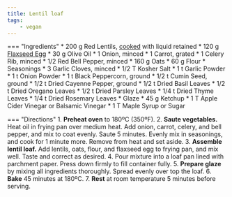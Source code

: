 ```yaml
---
title: Lentil loaf
tags:
    - vegan
---
```

=== "Ingredients"
    * 200 g Red Lentils, [cooked](index.md) with liquid retained
    * 120 g [Flaxseed Egg](../flaxseed-egg.md)
    * 30 g Olive Oil
    * 1 Onion, minced
    * 1 Carrot, grated
    * 1 Celery Rib, minced
    * 1/2 Red Bell Pepper, minced
    * 160 g Oats
    * 60 g Flour
    * Seasonings
        * 3 Garlic Cloves, minced
        * 1/2 T Kosher Salt
        * 1 t Garlic Powder
        * 1 t Onion Powder
        * 1 t Black Peppercorn, ground
        * 1/2 t Cumin Seed, ground
        * 1/2 t Dried Cayenne Pepper, ground
        * 1/2 t Dried Basil Leaves
        * 1/2 t Dried Oregano Leaves
        * 1/2 t Dried Parsley Leaves
        * 1/4 t Dried Thyme Leaves
        * 1/4 t Dried Rosemary Leaves
    * Glaze
        * 45 g Ketchup
        * 1 T Apple Cider Vinegar or Balsamic Vinegar
        * 1 T Maple Syrup or Sugar

=== "Directions"
    1. **Preheat oven** to 180ºC (350ºF).
    2. **Saute vegetables.** Heat oil in frying pan over medium heat. Add onion, carrot, celery, and bell pepper, and mix to coat evenly. Saute 5 minutes. Evenly mix in seasonings, and cook for 1 minute more. Remove from heat and set aside.
    3. **Assemble lentil loaf.** Add lentils, oats, flour, and flaxseed egg to frying pan, and mix well. Taste and correct as desired.
    4. Pour mixture into a loaf pan lined with parchment paper. Press down firmly to fill container fully.
    5. **Prepare glaze** by mixing all ingredients thoroughly. Spread evenly over top the loaf.
    6. **Bake** 45 minutes at 180ºC.
    7. **Rest** at room temperature 5 minutes before serving.

[^1]:
    West, Julie. ["The Ultimate Vegetable Lentil Loaf."](https://simple-veganista.com/the-ultimate-vegetable-lentil-loaf/) _The Simple Veganista._ 8 November 12.
